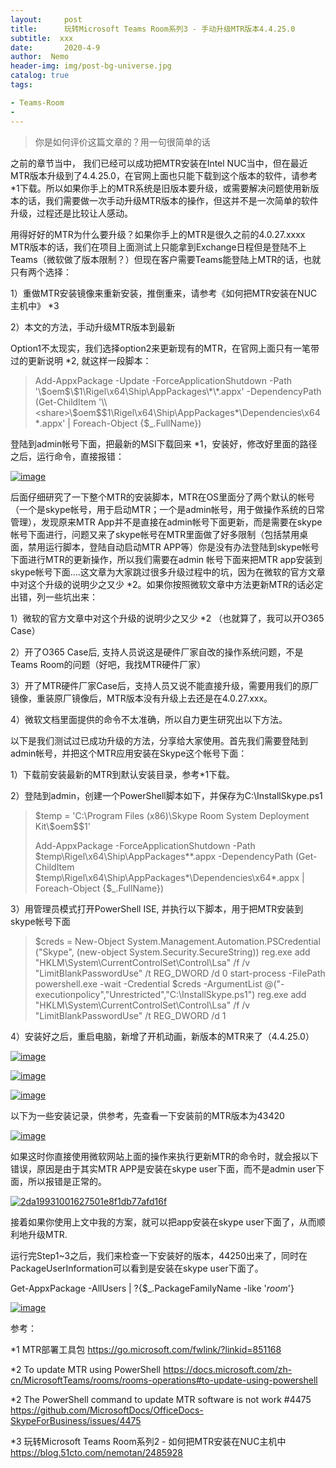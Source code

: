 ```yaml
---
layout:     post
title:      玩转Microsoft Teams Room系列3 - 手动升级MTR版本4.4.25.0
subtitle:  xxx
date:       2020-4-9
author:  Nemo
header-img: img/post-bg-universe.jpg
catalog: true
tags:

- Teams-Room
- 
---
```


> 你是如何评价这篇文章的？用一句很简单的话

之前的章节当中， 我们已经可以成功把MTR安装在Intel NUC当中，但在最近MTR版本升级到了4.4.25.0，在官网上面也只能下载到这个版本的软件，请参考*1下载。所以如果你手上的MTR系统是旧版本要升级，或需要解决问题使用新版本的话，我们需要做一次手动升级MTR版本的操作，但这并不是一次简单的软件升级，过程还是比较让人感动。



用得好好的MTR为什么要升级？如果你手上的MTR是很久之前的4.0.27.xxxx MTR版本的话，我们在项目上面测试上只能拿到Exchange日程但是登陆不上Teams（微软做了版本限制？）但现在客户需要Teams能登陆上MTR的话，也就只有两个选择：

1）重做MTR安装镜像来重新安装，推倒重来，请参考《如何把MTR安装在NUC主机中》 *3

2）本文的方法，手动升级MTR版本到最新



Option1不太现实，我们选择option2来更新现有的MTR，在官网上面只有一笔带过的更新说明 *2, 就这样一段脚本：

> Add-AppxPackage -Update -ForceApplicationShutdown -Path '\\<share>\$oem$\$1\Rigel\x64\Ship\AppPackages\*\*.appx' -DependencyPath (Get-ChildItem '\\<share>\$oem$\$1\Rigel\x64\Ship\AppPackages\*\Dependencies\x64\*.appx' | Foreach-Object {$_.FullName})

登陆到admin帐号下面，把最新的MSI下载回来 *1，安装好，修改好<share>里面的路径之后，运行命令，直接报错：

[![image](file:///C:/Users/Nemo/AppData/Local/Temp/OpenLiveWriter224483931/supfilesB2DE29/image_thumb1.png)](file:///C:/Users/Nemo/AppData/Local/Temp/OpenLiveWriter224483931/supfilesB2DE29/image3.png)

后面仔细研究了一下整个MTR的安装脚本，MTR在OS里面分了两个默认的帐号（一个是skype帐号，用于启动MTR；一个是admin帐号，用于做操作系统的日常管理），发现原来MTR App并不是直接在admin帐号下面更新，而是需要在skype帐号下面进行，问题又来了skype帐号在MTR里面做了好多限制（包括禁用桌面，禁用运行脚本，登陆自动启动MTR APP等）你是没有办法登陆到skype帐号下面进行MTR的更新操作，所以我们需要在admin 帐号下面来把MTR app安装到skype帐号下面….这文章为大家跳过很多升级过程中的坑，因为在微软的官方文章中对这个升级的说明少之又少 *2。如果你按照微软文章中方法更新MTR的话必定出错，列一些坑出来：

1）微软的官方文章中对这个升级的说明少之又少 *2 （也就算了，我可以开O365 Case）

2）开了O365 Case后, 支持人员说这是硬件厂家自改的操作系统问题，不是Teams Room的问题（好吧，我找MTR硬件厂家）

3）开了MTR硬件厂家Case后，支持人员又说不能直接升级，需要用我们的原厂镜像，重装原厂镜像后，MTR版本没有升级上去还是在4.0.27.xxx。

4）微软文档里面提供的命令不太准确，所以自力更生研究出以下方法。



以下是我们测试过已成功升级的方法，分享给大家使用。首先我们需要登陆到admin帐号，并把这个MTR应用安装在Skype这个帐号下面：

1）下载前安装最新的MTR到默认安装目录，参考*1下载。

2）登陆到admin，创建一个PowerShell脚本如下，并保存为C:\InstallSkype.ps1

> $temp = 'C:\Program Files (x86)\Skype Room System Deployment Kit\$oem$\$1'
>
> Add-AppxPackage -ForceApplicationShutdown -Path $temp\Rigel\x64\Ship\AppPackages\*\*.appx -DependencyPath (Get-ChildItem $temp\Rigel\x64\Ship\AppPackages\*\Dependencies\x64\*.appx | Foreach-Object {$_.FullName})

3）用管理员模式打开PowerShell ISE, 并执行以下脚本，用于把MTR安装到skype帐号下面

> $creds = New-Object System.Management.Automation.PSCredential ("Skype", (new-object System.Security.SecureString))
>  reg.exe add "HKLM\System\CurrentControlSet\Control\Lsa" /f /v "LimitBlankPasswordUse" /t REG_DWORD /d 0
>  start-process -FilePath powershell.exe -wait -Credential $creds -ArgumentList @("-executionpolicy","Unrestricted","C:\InstallSkype.ps1")
>  reg.exe add "HKLM\System\CurrentControlSet\Control\Lsa" /f /v "LimitBlankPasswordUse" /t REG_DWORD /d 1

4）安装好之后，重启电脑，新增了开机动画，新版本的MTR来了（4.4.25.0）

[![image](file:///C:/Users/Nemo/AppData/Local/Temp/OpenLiveWriter224483931/supfilesB2DE29/image_thumb6.png)](file:///C:/Users/Nemo/AppData/Local/Temp/OpenLiveWriter224483931/supfilesB2DE29/image15.png)

[![image](file:///C:/Users/Nemo/AppData/Local/Temp/OpenLiveWriter224483931/supfilesB2DE29/image_thumb3.png)](file:///C:/Users/Nemo/AppData/Local/Temp/OpenLiveWriter224483931/supfilesB2DE29/image7.png)

[![image](file:///C:/Users/Nemo/AppData/Local/Temp/OpenLiveWriter224483931/supfilesB2DE29/image_thumb8.png)](file:///C:/Users/Nemo/AppData/Local/Temp/OpenLiveWriter224483931/supfilesB2DE29/image19.png)





以下为一些安装记录，供参考，先查看一下安装前的MTR版本为43420

[![image](file:///C:/Users/Nemo/AppData/Local/Temp/OpenLiveWriter224483931/supfilesB2DE29/image_thumb31.png)](file:///C:/Users/Nemo/AppData/Local/Temp/OpenLiveWriter224483931/supfilesB2DE29/image71.png)



如果这时你直接使用微软网站上面的操作来执行更新MTR的命令时，就会报以下错误，原因是由于其实MTR APP是安装在skype user下面，而不是admin user下面，所以报错是正常的。

[![2da19931001627501e8f1db77afd16f](file:///C:/Users/Nemo/AppData/Local/Temp/OpenLiveWriter224483931/supfilesB2DE29/2da19931001627501e8f1db77afd16f_thum.png)](file:///C:/Users/Nemo/AppData/Local/Temp/OpenLiveWriter224483931/supfilesB2DE29/2da19931001627501e8f1db77afd16f3.png)



接着如果你使用上文中我的方案，就可以把app安装在skype user下面了，从而顺利地升级MTR.

运行完Step1~3之后，我们来检查一下安装好的版本，44250出来了，同时在PackageUserInformation可以看到是安装在skype user下面了。

Get-AppxPackage -AllUsers | ?{$_.PackageFamilyName -like '*room*'}

[![image](file:///C:/Users/Nemo/AppData/Local/Temp/OpenLiveWriter224483931/supfilesB2DE29/image_thumb11.png)](file:///C:/Users/Nemo/AppData/Local/Temp/OpenLiveWriter224483931/supfilesB2DE29/image41.png)



参考：

*1 MTR部署工具包 https://go.microsoft.com/fwlink/?linkid=851168

*2 To update MTR using PowerShell https://docs.microsoft.com/zh-cn/MicrosoftTeams/rooms/rooms-operations#to-update-using-powershell

*2 The PowerShell command to update MTR software is not work #4475 https://github.com/MicrosoftDocs/OfficeDocs-SkypeForBusiness/issues/4475

*3 玩转Microsoft Teams Room系列2 - 如何把MTR安装在NUC主机中 https://blog.51cto.com/nemotan/2485928






